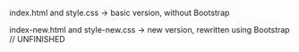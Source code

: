 index.html and style.css -> basic version, without Bootstrap

index-new.html and style-new.css -> new version, rewritten using Bootstrap // UNFINISHED

